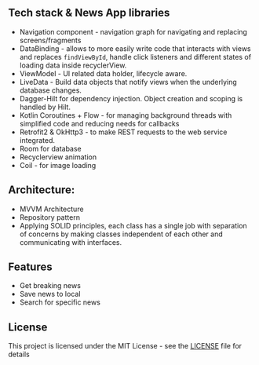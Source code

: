 ## Tech stack & News App libraries

- Navigation component - navigation graph for navigating and replacing screens/fragments
- DataBinding - allows to more easily write code that interacts with views and replaces ```findViewById```, handle
  click listeners and different states of loading data inside recyclerView.
- ViewModel - UI related data holder, lifecycle aware.
- LiveData - Build data objects that notify views when the underlying database changes.
- Dagger-Hilt for dependency injection. Object creation and scoping is handled by Hilt.
- Kotlin Coroutines + Flow - for managing background threads with simplified code and reducing needs for callbacks
- Retrofit2 & OkHttp3 - to make REST requests to the web service integrated.
- Room for database
- Recyclerview animation
- Coil - for image loading

## Architecture:

- MVVM Architecture
- Repository pattern
- Applying SOLID principles, each class has a single job with separation of concerns by making classes independent
  of each other and communicating with interfaces.

## Features

+ Get breaking news
+ Save news to local
+ Search for specific news

## License

This project is licensed under the MIT License - see the [LICENSE](LICENSE) file for details
